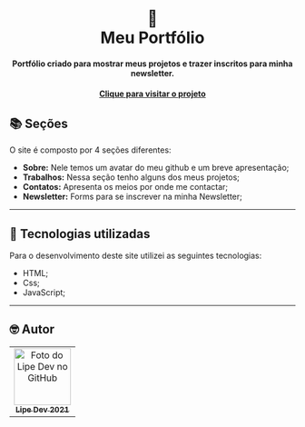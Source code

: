 <h1 align="center">
  📰<br>Meu Portfólio
</h1>

<h4 align="center">
  Portfólio criado para mostrar meus projetos e trazer inscritos para minha newsletter.
</h4>


<h4 align="center"><a href="https://lipedev.vercel.app/">Clique para visitar o projeto</a></h4>

## 📚 Seções
O site é composto por 4 seções diferentes:

- **Sobre:** Nele temos um avatar do meu github e um breve apresentação;
- **Trabalhos:** Nessa seção tenho alguns dos meus projetos;
- **Contatos:** Apresenta os meios por onde me contactar;
- **Newsletter:** Forms para se inscrever na minha Newsletter;

---

## 💼 Tecnologias utilizadas
Para o desenvolvimento deste site utilizei as seguintes tecnologias:

- HTML;
- Css;
- JavaScript;

---

## 🤓 Autor<br>
<table>
  <tr>
    <td align="center">
      <a href="https://github.com/fhuffner91">
        <img src="https://github.com/fhuffner91.png" width="100px;" alt="Foto do Lipe Dev no GitHub"/><br>
        <sub>
          <b>Lipe Dev 2021</b>
        </sub>
      </a>
    </td>
  </tr>
</table>
